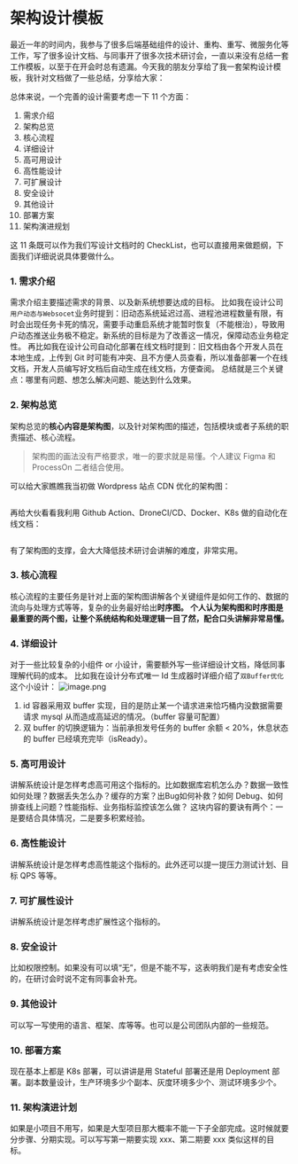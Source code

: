 # 架构设计模板

最近一年的时间内，我参与了很多后端基础组件的设计、重构、重写、微服务化等工作，写了很多设计文档、与同事开了很多次技术研讨会，一直以来没有总结一套工作模板，以至于在开会时总有遗漏。今天我的朋友分享给了我一套架构设计模板，我针对文档做了一些总结，分享给大家：

总体来说，一个完善的设计需要考虑一下 11 个方面：

1. 需求介绍
2. 架构总览
3. 核心流程
4. 详细设计
5. 高可用设计
6. 高性能设计
7. 可扩展设计
8. 安全设计
9. 其他设计
10. 部署方案
11. 架构演进规划

这 11 条既可以作为我们写设计文档时的 CheckList，也可以直接用来做题纲，下面我们详细说说具体要做什么。

### 1. 需求介绍 <a href="#xu-qiu-jie-shao" id="xu-qiu-jie-shao"></a>

需求介绍主要描述需求的背景、以及新系统想要达成的目标。
比如我在设计公司`用户动态与Websocet`业务时提到：旧动态系统延迟过高、进程池进程数量有限，有时会出现任务卡死的情况，需要手动重启系统才能暂时恢复（不能根治），导致用户动态推送业务极不稳定。新系统的目标是为了改善这一情况，保障动态业务稳定性。
再比如我在设计公司自动化部署在线文档时提到：旧文档由各个开发人员在本地生成，上传到 Git 时可能有冲突、且不方便人员查看，所以准备部署一个在线文档，开发人员编写好文档后自动生成在线文档，方便查阅。
总结就是三个关键点：哪里有问题、想怎么解决问题、能达到什么效果。

### 2. 架构总览 <a href="#jia-gou-zong-lan" id="jia-gou-zong-lan"></a>

架构总览的**核心内容是架构图**，以及针对架构图的描述，包括模块或者子系统的职责描述、核心流程。

> 架构图的画法没有严格要求，唯一的要求就是易懂。个人建议 Figma 和 ProcessOn 二者结合使用。

可以给大家瞧瞧我当初做 Wordpress 站点 CDN 优化的架构图：


<figure><img src="https://www.kaolengmian7.com/app/imgs/architecture/architecture_design_template/1.png" alt=""><figcaption></figcaption></figure>

再给大伙看看我利用 Github Action、DroneCI/CD、Docker、K8s 做的自动化在线文档：


<figure><img src="https://www.kaolengmian7.com/app/imgs/architecture/architecture_design_template/2.png" alt=""><figcaption></figcaption></figure>

有了架构图的支撑，会大大降低技术研讨会讲解的难度，非常实用。

### 3. 核心流程 <a href="#he-xin-liu-cheng" id="he-xin-liu-cheng"></a>

核心流程的主要任务是针对上面的架构图讲解各个关键组件是如何工作的、数据的流向与处理方式等等，复杂的业务最好给出**时序图。**
**个人认为架构图和时序图是最重要的两个图，让整个系统结构和处理逻辑一目了然，配合口头讲解非常易懂。**

### 4. 详细设计 <a href="#xiang-xi-she-ji" id="xiang-xi-she-ji"></a>

对于一些比较复杂的小组件 or 小设计，需要额外写一些详细设计文档，降低同事理解代码的成本。
比如我在设计分布式唯一 Id 生成器时详细介绍了`双Buffer优化`这个小设计：
![image.png](https://www.kaolengmian7.com/app/imgs/architecture/architecture\_design\_template/3.png)

1. id 容器采用双 buffer 实现，目的是防止某一个请求进来恰巧桶内没数据需要请求 mysql 从而造成高延迟的情况。（buffer 容量可配置）
2. 双 buffer 的切换逻辑为：当前承担发号任务的 buffer 余额 < 20%，休息状态的 buffer 已经填充完毕（isReady）。

### 5. 高可用设计 <a href="#gao-ke-yong-she-ji" id="gao-ke-yong-she-ji"></a>

讲解系统设计是怎样考虑高可用这个指标的。比如数据库宕机怎么办？数据一致性如何处理？数据丢失怎么办？缓存的方案？出Bug如何补救？如何 Debug、如何排查线上问题？性能指标、业务指标监控该怎么做？
这块内容的要诀有两个：一是要结合具体情况，二是要多积累经验。

### 6. 高性能设计 <a href="#gao-xing-neng-she-ji" id="gao-xing-neng-she-ji"></a>

讲解系统设计是怎样考虑高性能这个指标的。此外还可以提一提压力测试计划、目标 QPS 等等。

### 7. 可扩展性设计 <a href="#ke-kuo-zhan-xing-she-ji" id="ke-kuo-zhan-xing-she-ji"></a>

讲解系统设计是怎样考虑扩展性这个指标的。

### 8. 安全设计 <a href="#an-quan-she-ji" id="an-quan-she-ji"></a>

比如权限控制。如果没有可以填“无”，但是不能不写，这表明我们是有考虑安全性的，在研讨会时说不定有同事会补充。

### 9. 其他设计 <a href="#qi-ta-she-ji" id="qi-ta-she-ji"></a>

可以写一写使用的语言、框架、库等等。也可以是公司团队内部的一些规范。

### 10. 部署方案 <a href="#bu-shu-fang-an" id="bu-shu-fang-an"></a>

现在基本上都是 K8s 部署，可以讲讲是用 Stateful 部署还是用 Deployment 部署。副本数量设计，生产环境多少个副本、灰度环境多少个、测试环境多少个。

### 11. 架构演进计划 <a href="#jia-gou-yan-jin-ji-hua" id="jia-gou-yan-jin-ji-hua"></a>

如果是小项目不用写，如果是大型项目那大概率不能一下子全部完成。这时候就要分步骤、分期实现。可以写写第一期要实现 xxx、第二期要 xxx 类似这样的目标。
